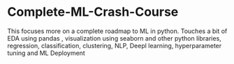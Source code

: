 # Complete-ML-Crash-Course
This focuses more on a complete roadmap to ML in python. Touches a bit of EDA using pandas , visualization using seaborn and other python libraries, regression, classification, clustering, NLP, Deepl learning, hyperparameter tuning and ML Deployment
